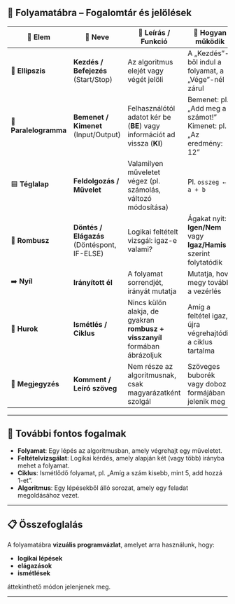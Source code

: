 ## 🧠 **Folyamatábra – Fogalomtár és jelölések**

| 🔷 **Elem**           | 📘 **Neve**                                 | 🧾 **Leírás / Funkció**                                                     | 🧭 **Hogyan működik**                                              |
| --------------------- | ------------------------------------------- | --------------------------------------------------------------------------- | ------------------------------------------------------------------ |
| 🔘 **Ellipszis**      | **Kezdés / Befejezés** (Start/Stop)         | Az algoritmus elejét vagy végét jelöli                                      | A „Kezdés”-ből indul a folyamat, a „Vége”-nél zárul                |
| 🔷 **Paralelogramma** | **Bemenet / Kimenet** (Input/Output)        | Felhasználótól adatot kér be (**BE**) vagy információt ad vissza (**KI**)   | Bemenet: pl. „Add meg a számot!”<br>Kimenet: pl. „Az eredmény: 12” |
| 🟦 **Téglalap**       | **Feldolgozás / Művelet**                   | Valamilyen műveletet végez (pl. számolás, változó módosítása)               | Pl. `osszeg ← a + b`                                               |
| 🔷 **Rombusz**        | **Döntés / Elágazás** (Döntéspont, IF-ELSE) | Logikai feltételt vizsgál: igaz-e valami?                                   | Ágakat nyit: **Igen/Nem** vagy **Igaz/Hamis** szerint folytatódik  |
| ➡️ **Nyíl**           | **Irányított él**                           | A folyamat sorrendjét, irányát mutatja                                      | Mutatja, hová megy tovább a vezérlés                               |
| 🔁 **Hurok**          | **Ismétlés / Ciklus**                       | Nincs külön alakja, de gyakran **rombusz + visszanyíl** formában ábrázoljuk | Amíg a feltétel igaz, újra végrehajtódik a ciklus tartalma         |
| 🧩 **Megjegyzés**     | **Komment / Leíró szöveg**                  | Nem része az algoritmusnak, csak magyarázatként szolgál                     | Szöveges buborék vagy doboz formájában jelenik meg                 |

---

## 📌 **További fontos fogalmak**

* **Folyamat**: Egy lépés az algoritmusban, amely végrehajt egy műveletet.
* **Feltételvizsgálat**: Logikai kérdés, amely alapján két (vagy több) irányba mehet a folyamat.
* **Ciklus**: Ismétlődő folyamat, pl. „Amíg a szám kisebb, mint 5, add hozzá 1-et”.
* **Algoritmus**: Egy lépésekből álló sorozat, amely egy feladat megoldásához vezet.

---

## 📋 Összefoglalás

A folyamatábra **vizuális programvázlat**, amelyet arra használunk, hogy:

* **logikai lépések**
* **elágazások**
* **ismétlések**

áttekinthető módon jelenjenek meg.

---
